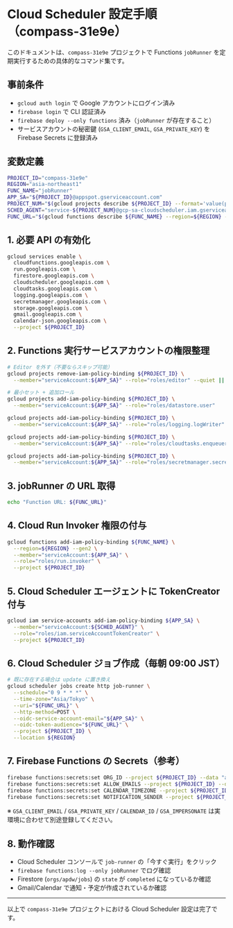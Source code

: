 # Cloud Scheduler 設定手順（compass-31e9e）

このドキュメントは、`compass-31e9e` プロジェクトで Functions `jobRunner` を定期実行するための具体的なコマンド集です。

## 事前条件
- `gcloud auth login` で Google アカウントにログイン済み
- `firebase login` で CLI 認証済み
- `firebase deploy --only functions` 済み（`jobRunner` が存在すること）
- サービスアカウントの秘密鍵 (`GSA_CLIENT_EMAIL`, `GSA_PRIVATE_KEY`) を Firebase Secrets に登録済み

## 変数定義
```bash
PROJECT_ID="compass-31e9e"
REGION="asia-northeast1"
FUNC_NAME="jobRunner"
APP_SA="${PROJECT_ID}@appspot.gserviceaccount.com"
PROJECT_NUM="$(gcloud projects describe ${PROJECT_ID} --format='value(projectNumber)')"
SCHED_AGENT="service-${PROJECT_NUM}@gcp-sa-cloudscheduler.iam.gserviceaccount.com"
FUNC_URL="$(gcloud functions describe ${FUNC_NAME} --region=${REGION} --gen2 --format='value(serviceConfig.uri)' --project ${PROJECT_ID})"
```

## 1. 必要 API の有効化
```bash
gcloud services enable \
  cloudfunctions.googleapis.com \
  run.googleapis.com \
  firestore.googleapis.com \
  cloudscheduler.googleapis.com \
  cloudtasks.googleapis.com \
  logging.googleapis.com \
  secretmanager.googleapis.com \
  storage.googleapis.com \
  gmail.googleapis.com \
  calendar-json.googleapis.com \
  --project ${PROJECT_ID}
```

## 2. Functions 実行サービスアカウントの権限整理
```bash
# Editor を外す（不要ならスキップ可能）
gcloud projects remove-iam-policy-binding ${PROJECT_ID} \
  --member="serviceAccount:${APP_SA}" --role="roles/editor" --quiet || true

# 最小セット + 追加ロール
gcloud projects add-iam-policy-binding ${PROJECT_ID} \
  --member="serviceAccount:${APP_SA}" --role="roles/datastore.user"

gcloud projects add-iam-policy-binding ${PROJECT_ID} \
  --member="serviceAccount:${APP_SA}" --role="roles/logging.logWriter"

gcloud projects add-iam-policy-binding ${PROJECT_ID} \
  --member="serviceAccount:${APP_SA}" --role="roles/cloudtasks.enqueuer"

gcloud projects add-iam-policy-binding ${PROJECT_ID} \
  --member="serviceAccount:${APP_SA}" --role="roles/secretmanager.secretAccessor"
```

## 3. jobRunner の URL 取得
```bash
echo "Function URL: ${FUNC_URL}"
```

## 4. Cloud Run Invoker 権限の付与
```bash
gcloud functions add-iam-policy-binding ${FUNC_NAME} \
  --region=${REGION} --gen2 \
  --member="serviceAccount:${APP_SA}" \
  --role="roles/run.invoker" \
  --project ${PROJECT_ID}
```

## 5. Cloud Scheduler エージェントに TokenCreator 付与
```bash
gcloud iam service-accounts add-iam-policy-binding ${APP_SA} \
  --member="serviceAccount:${SCHED_AGENT}" \
  --role="roles/iam.serviceAccountTokenCreator" \
  --project ${PROJECT_ID}
```

## 6. Cloud Scheduler ジョブ作成（毎朝 09:00 JST）
```bash
# 既に存在する場合は update に置き換え
gcloud scheduler jobs create http job-runner \
  --schedule="0 9 * * *" \
  --time-zone="Asia/Tokyo" \
  --uri="${FUNC_URL}" \
  --http-method=POST \
  --oidc-service-account-email="${APP_SA}" \
  --oidc-token-audience="${FUNC_URL}" \
  --project ${PROJECT_ID} \
  --location ${REGION}
```

## 7. Firebase Functions の Secrets（参考）
```bash
firebase functions:secrets:set ORG_ID --project ${PROJECT_ID} --data "apdw"
firebase functions:secrets:set ALLOW_EMAILS --project ${PROJECT_ID} --data "*@archi-prisma.co.jp,s.sakuramoto@archi-prisma.co.jp"
firebase functions:secrets:set CALENDAR_TIMEZONE --project ${PROJECT_ID} --data "Asia/Tokyo"
firebase functions:secrets:set NOTIFICATION_SENDER --project ${PROJECT_ID} --data "no-reply@archi-prisma.co.jp"   # 任意
```
※ `GSA_CLIENT_EMAIL` / `GSA_PRIVATE_KEY` / `CALENDAR_ID` / `GSA_IMPERSONATE` は実環境に合わせて別途登録してください。

## 8. 動作確認
- Cloud Scheduler コンソールで `job-runner` の「今すぐ実行」をクリック
- `firebase functions:log --only jobRunner` でログ確認
- Firestore (`orgs/apdw/jobs`) の `state` が `completed` になっているか確認
- Gmail/Calendar で通知・予定が作成されているか確認

---
以上で `compass-31e9e` プロジェクトにおける Cloud Scheduler 設定は完了です。
